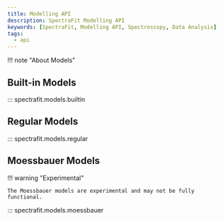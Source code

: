 ```yaml
---
title: Modelling API
description: SpectraFit Modelling API
keywords: [SpectraFit, Modelling API, Spectroscopy, Data Analysis]
tags:
  - api
---
```


!!! note "About Models"

## Built-in Models

::: spectrafit.models.builtin

## Regular Models

::: spectrafit.models.regular

## Moessbauer Models

!!! warning "Experimental"

    The Moessbauer models are experimental and may not be fully functional.

::: spectrafit.models.moessbauer
